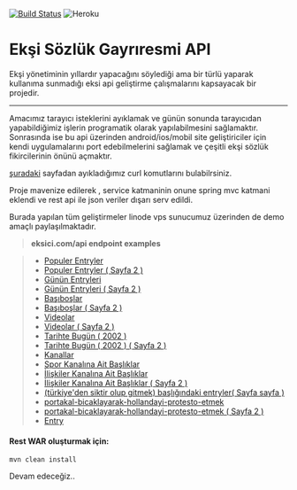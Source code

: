 [![Build Status](https://travis-ci.org/borademir/eksi.svg?branch=master)](https://travis-ci.org/borademir/eksi)
![Heroku](https://heroku-badge.herokuapp.com/?app=eksici-api&root=api)

Ekşi Sözlük Gayrıresmi API
===================


Ekşi yönetiminin yıllardır yapacağını söylediği ama bir türlü yaparak kullanıma sunmadığı eksi api geliştirme çalışmalarını kapsayacak bir projedir.

----------

Amacımız tarayıcı isteklerini ayıklamak ve günün sonunda tarayıcıdan yapabildiğimiz işlerin programatik olarak yapılabilmesini sağlamaktır. Sonrasında ise bu api üzerinden android/ios/mobil site geliştiriciler için kendi uygulamalarını port edebilmelerini sağlamak ve çeşitli ekşi sözlük fikircilerinin önünü açmaktır.

[şuradaki](TODO.md) sayfadan ayıkladığımız curl komutlarını bulabilrsiniz. 

Proje mavenize edilerek , service katmaninin onune spring mvc katmani eklendi ve rest api ile json veriler dışarı serv edildi.

Burada yapılan tüm geliştirmeler linode vps sunucumuz üzerinden de demo amaçlı paylaşılmaktadır.

> **eksici.com/api endpoint examples**


> - <a href="http://www.eksici.com/api/v1/topic/popular" target="_blank">Populer Entryler</a>
> - <a href="http://www.eksici.com/api/v1/topic/popular?nextPageHref=/basliklar/m/populer?p=2" target="_blank">Populer Entryler ( Sayfa 2 )</a>
> - <a href="http://www.eksici.com/api/v1/topic/today" target="_blank">Günün Entryleri</a>
> - <a href="http://www.eksici.com/api/v1/topic/today?nextPageHref=/basliklar/bugun/2" target="_blank">Günün Entryleri ( Sayfa 2 )</a>
> - <a href="http://www.eksici.com/api/v1/topic/deserted" target="_blank">Başıboşlar</a>
> - <a href="http://www.eksici.com/api/v1/topic/deserted?nextPageHref=/basliklar/basiboslar?p=2" target="_blank">Başıboşlar ( Sayfa 2 )</a>
> - <a href="http://www.eksici.com/api/v1/topic/videos" target="_blank">Videolar</a>
> - <a href="http://www.eksici.com/api/v1/topic/videos?nextPageHref=/basliklar/videolar?p=2" target="_blank">Videolar ( Sayfa 2 )</a>
> - <a href="http://www.eksici.com/api/v1/topic/todayinhistory/2002" target="_blank">Tarihte Bugün ( 2002 )</a>
> - <a href="http://www.eksici.com/api/v1/topic/todayinhistory/2002?nextPageHref=/basliklar/tarihte-bugun?_=1489314304991&year=2002&p=2" target="_blank">Tarihte Bugün ( 2002 ) ( Sayfa 2 )</a>
> - <a href="http://www.eksici.com/api/v1/channels" target="_blank">Kanallar</a>
> - <a href="http://www.eksici.com/api/v1//channels/topics?topicsHref=/basliklar/kanal/spor" target="_blank">Spor Kanalına Ait Başlıklar</a>
> - <a href="http://www.eksici.com/api/v1/channels/topics?topicsHref=/basliklar/kanal/ili%C5%9Fkiler" target="_blank">İlişkiler Kanalına Ait Başlıklar</a>
> - <a href="http://www.eksici.com/api/v1/channels/topics?topicsHref=/basliklar/kanal/ili%C5%9Fkiler?p=2" target="_blank">İlişkiler Kanalına Ait Başlıklar ( Sayfa 2 )</a>
> - <a href="http://www.eksici.com/api/v1/topics/entries?topicsHref=/turkiyeden-siktir-olup-gitmek--3843083?nr=true&rf=bu%20ülkeden%20siktir%20olup%20gitmek" target="_blank">(türkiye'den siktir olup gitmek) başlığındaki entryler( Sayfa sayfa )</a>
> - <a href="http://www.eksici.com/api/v1/topics/entries?topicsHref=/portakal-bicaklayarak-hollandayi-protesto-etmek--5319445?a=popular" target="_blank">portakal-bicaklayarak-hollandayi-protesto-etmek</a>
> - <a href="http://www.eksici.com/api/v1/topics/entries?topicsHref=/portakal-bicaklayarak-hollandayi-protesto-etmek--5319445?a=popular&p=2" target="_blank">portakal-bicaklayarak-hollandayi-protesto-etmek ( Sayfa 2 )</a>
> - <a href="http://www.eksici.com/api/v1/entry/66802288" target="_blank">Entry</a>




#### Rest WAR oluşturmak için:

```
mvn clean install
```

Devam edeceğiz..